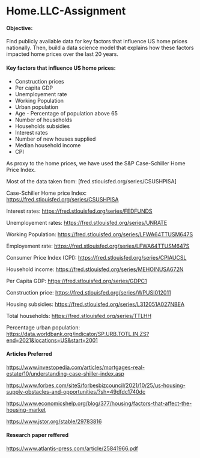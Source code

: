 # Home.LLC-Assignment

#### Objective:
Find publicly available data for key factors that influence US home prices nationally. Then, build a data science model that explains how these factors impacted home prices over the last 20 years.
#### Key factors that influence US home prices:
* Construction prices
* Per capita GDP
* Unemployement rate
* Working Population
* Urban population
* Age - Percentage of population above 65
* Number of households
* Households subsidies
* Interest rates
* Number of new houses supplied
* Median household income
* CPI

As proxy to the home prices, we have used the S&P Case-Schiller Home Price Index. <br>

Most of the data taken from: [fred.stlouisfed.org/series/CSUSHPISA]  <br>

Case-Schiller Home price Index: https://fred.stlouisfed.org/series/CSUSHPISA  <br>

Interest rates: https://fred.stlouisfed.org/series/FEDFUNDS  <br>

Unemployement rates: https://fred.stlouisfed.org/series/UNRATE  <br>

Working Population: https://fred.stlouisfed.org/series/LFWA64TTUSM647S  <br>

Employement rate: https://fred.stlouisfed.org/series/LFWA64TTUSM647S  <br>

Consumer Price Index (CPI): https://fred.stlouisfed.org/series/CPIAUCSL  <br>

Household income: https://fred.stlouisfed.org/series/MEHOINUSA672N  <br>

Per Capita GDP: https://fred.stlouisfed.org/series/GDPC1  <br>

Construction price: https://fred.stlouisfed.org/series/WPUSI012011  <br>

Housing subsidies: https://fred.stlouisfed.org/series/L312051A027NBEA  <br>

Total households: https://fred.stlouisfed.org/series/TTLHH  <br>

Percentage urban population: https://data.worldbank.org/indicator/SP.URB.TOTL.IN.ZS?end=2021&locations=US&start=2001  <br>

#### Articles Preferred
https://www.investopedia.com/articles/mortgages-real-estate/10/understanding-case-shiller-index.asp  <br>

https://www.forbes.com/siteS/forbesbizcouncil/2021/10/25/us-housing-supply-obstacles-and-opportunities/?sh=49dfdc1740dc  <br>

https://www.economicshelp.org/blog/377/housing/factors-that-affect-the-housing-market  <br>

https://www.jstor.org/stable/29783816  <br>

#### Research paper reffered
https://www.atlantis-press.com/article/25841966.pdf






